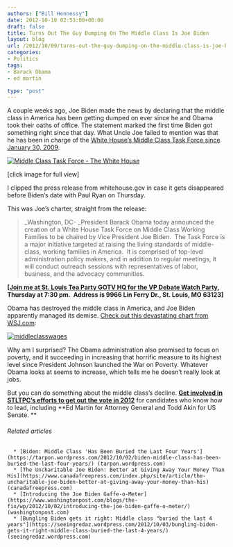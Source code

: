 ```yaml
---
authors: ["Bill Hennessy"]
date: 2012-10-10 02:53:00+00:00
draft: false
title: Turns Out The Guy Dumping On The Middle Class Is Joe Biden
layout: blog
url: /2012/10/09/turns-out-the-guy-dumping-on-the-middle-class-is-joe-biden/
categories:
- Politics
tags:
- Barack Obama
- ed martin

type: "post"
---
```




A couple weeks ago, Joe Biden made the news by declaring that the middle class in America has been getting dumped on ever since he and Obama took their oaths of office. The statement marked the first time Biden got something right since that day. What Uncle Joe failed to mention was that he has been in charge of the [White House’s Middle Class Task Force since January 30, 2009](https://www.whitehouse.gov/blog_post/vice_president_biden_announces_middle_class_task_force_1).

[![Middle Class Task Force - The White House](https://ludicrite.files.wordpress.com/2012/10/middle-class-task-force-the-white-house_thumb.png)
](https://ludicrite.files.wordpress.com/2012/10/middle-class-task-force-the-white-house.png)

[click image for full view]

I clipped the press release from whitehouse.gov in case it gets disappeared before Biden’s date with Paul Ryan on Thursday.

This was Joe’s charter, straight from the release:


> _Washington, DC- _President Barack Obama today announced the creation of a White House Task Force on Middle Class Working Families to be chaired by Vice President Joe Biden.  The Task Force is a major initiative targeted at raising the living standards of middle-class, working families in America.  It is comprised of top-level administration policy makers, and in addition to regular meetings, it will conduct outreach sessions with representatives of labor, business, and the advocacy communities.


**[**[**Join me at St. Louis Tea Party GOTV HQ for the VP Debate Watch Party**](https://www.facebook.com/events/278126718972859/)**, Thursday at 7:30 pm.  Address is 9966 Lin Ferry Dr., St. Louis, MO 63123]**

Obama has destroyed the middle class in America, and Joe Biden apparently managed its demise. [Check out this devastating chart from WSJ.com](https://online.wsj.com/article/SB10001424052702303822204577468750027784434.html):

[![middleclasswages](https://ludicrite.files.wordpress.com/2012/10/middleclasswages.jpg)
](https://online.wsj.com/article/SB10001424052702303822204577468750027784434.html)

Why am I surprised? The Obama administration also promised to focus on poverty, and it succeeding in increasing that horrific measure to its highest level since President Johnson launched the War on Poverty. Whatever Obama looks at seems to increase, which tells me he doesn’t really look at jobs.

But you can do something about the middle class’s decline. [**Get involved in STLTPC’s efforts to get out the vote in 2012**](https://stlouisteaparty.com/) for candidates who know how to lead, including **Ed Martin for Attorney General and Todd Akin for US Senate. **


###### Related articles





	  * [Biden: Middle Class 'Has Been Buried the Last Four Years'](https://tarpon.wordpress.com/2012/10/02/biden-middle-class-has-been-buried-the-last-four-years/) (tarpon.wordpress.com)
	  * [The Uncharitable Joe Biden: Better at Giving Away Your Money Than His](https://www.canadafreepress.com/index.php/site/article/the-uncharitable-joe-biden-better-at-giving-away-your-money-than-his) (canadafreepress.com)
	  * [Introducing the Joe Biden Gaffe-o-Meter](https://www.washingtonpost.com/blogs/the-fix/wp/2012/10/02/introducing-the-joe-biden-gaffe-o-meter/) (washingtonpost.com)
	  * [Bungling Biden gets it right: Middle class "buried the last 4 years"](https://seeingredaz.wordpress.com/2012/10/03/bungling-biden-gets-it-right-middle-class-buried-the-last-4-years/) (seeingredaz.wordpress.com)



